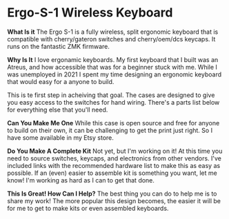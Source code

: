# Ergo-S-1 Wireless Keyboard

**What Is it**
The Ergo S-1 is a fully wireless, split ergonomic keyboard that is compatible with cherry/gateron switches and cherry/oem/dcs keycaps. It runs on the fantastic ZMK firmware.

**Why Is It**
I love ergonamic keyboards. My first keyboard that I built was an Atreus, and how accessible that was for a beginner stuck with me. While I was unemployed in 2021 I spent my time designing an ergonomic keyboard that would easy for a anyone to build. 

This is te first step in acheiving that goal. The cases are designed to give you easy access to the switches for hand wiring. There's a parts list below for everything else that you'll need.

**Can You Make Me One**
While this case is open source and free for anyone to build on their own, it can be challenging to get the print just right. So I have some available in my Etsy store.

**Do You Make A Complete Kit**
Not yet, but I'm working on it! At this time you need to source switches, keycaps, and electronics from other vendors. I've included links with the recommended hardware list to make this as easy as possible.
If an (even) easier to assemble kit is something you want, let me know! I'm working as hard as I can to get that done.

**This Is Great! How Can I Help?**
The best thing you can do to help me is to share my work! The more popular this design becomes, the easier it will be for me to get to make kits or even assembled keyboards.
